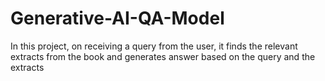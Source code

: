 # Generative-AI-QA-Model
In this project, on receiving a query from the user, it finds the relevant extracts from the book and generates answer based on the query and the extracts
